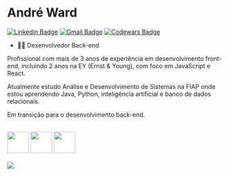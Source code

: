 # André Ward


[![Linkedin Badge](https://img.shields.io/badge/-LinkedIn-blue?style=flat-square&logo=Linkedin&logoColor=white&link=https://www.linkedin.com/in/wardandre/)](https://www.linkedin.com/in/wardandre/)
[![Gmail Badge](https://img.shields.io/badge/-Gmail-c14438?style=flat-square&logo=Gmail&logoColor=white&link=mailto:andre.ward62@gmail.com)](mailto:andre.ward62@gmail.com)
[![Codewars Badge](https://www.codewars.com/users/WardAndre/badges/small)](https://www.codewars.com/users/WardAndre)


- 👨‍💻 Desenvolvedor Back-end

Profissional com mais de 3 anos de experiência em desenvolvimento front-end, incluindo 2 anos na EY (Ernst & Young), com foco em JavaScript e React. 

Atualmente estudo Análise e Desenvolvimento de Sistemas na FIAP onde estou aprendendo Java, Python, inteligência artificial e banco de dados relacionais.

Em transição para o desenvolvimento back-end.

<br>
<div>
  <img src="https://cdn.jsdelivr.net/gh/devicons/devicon@latest/icons/javascript/javascript-plain.svg" width="50" height="50" />
  <img src="https://cdn.jsdelivr.net/gh/devicons/devicon@latest/icons/python/python-original.svg" width="50" height="50" />
  <img src="https://cdn.jsdelivr.net/gh/devicons/devicon@latest/icons/java/java-original.svg" width="50" height="50" />
</div>
<br>          

<img src="https://api.accredible.com/v1/frontend/credential_website_embed_image/badge/20073770" />
